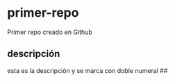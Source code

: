 # primer-repo
Primer repo creado en Github

## descripción
esta es la descripción y se marca con doble numeral ##
